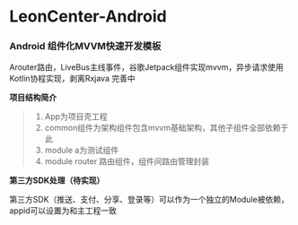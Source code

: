 # LeonCenter-Android
### Android 组件化MVVM快速开发模板
  Arouter路由，LiveBus主线事件，谷歌Jetpack组件实现mvvm，异步请求使用Kotlin协程实现，剥离Rxjava
完善中 

**项目结构简介**
> 1. App为项目壳工程
> 2. common组件为架构组件包含mvvm基础架构，其他子组件全部依赖于此
> 3. module a为测试组件
> 4. module router 路由组件，组件间路由管理封装

**第三方SDK处理（待实现）**

第三方SDK（推送、支付、分享、登录等）可以作为一个独立的Module被依赖，appid可以设置为和主工程一致